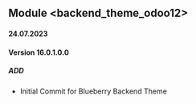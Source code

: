 ## Module <backend_theme_odoo12>

#### 24.07.2023
#### Version 16.0.1.0.0
##### ADD
- Initial Commit for Blueberry Backend Theme
